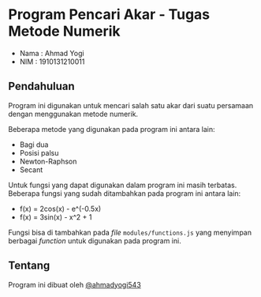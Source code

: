 # Program Pencari Akar - Tugas Metode Numerik

-   Nama : Ahmad Yogi
-   NIM : 1910131210011

## Pendahuluan

Program ini digunakan untuk mencari salah satu akar dari suatu persamaan dengan menggunakan metode numerik.

Beberapa metode yang digunakan pada program ini antara lain:

-   Bagi dua
-   Posisi palsu
-   Newton-Raphson
-   Secant

Untuk fungsi yang dapat digunakan dalam program ini masih terbatas. Beberapa fungsi yang sudah ditambahkan pada program ini antara lain:

-   f(x) = 2cos(x) - e^(-0.5x)
-   f(x) = 3sin(x) - x^2 + 1

Fungsi bisa di tambahkan pada _file_ `modules/functions.js` yang menyimpan berbagai _function_ untuk digunakan pada program ini.

## Tentang

Program ini dibuat oleh [@ahmadyogi543](https://instagram.com/ahmadyogi1)

